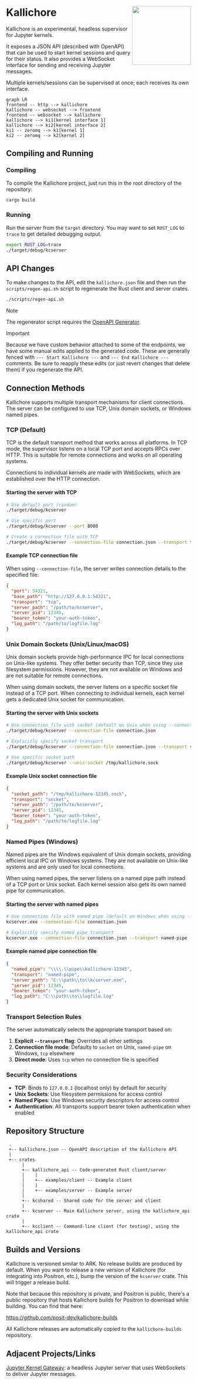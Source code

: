 # Kallichore <img src="doc/Kallichore.webp" align="right" height=160 />

Kallichore is an experimental, headless supervisor for Jupyter kernels.

It exposes a JSON API (described with OpenAPI) that can be used to start kernel sessions and query for their status. It also provides a WebSocket interface for sending and receiving Jupyter messages.

Multiple kernels/sessions can be supervised at once; each receives its own interface.

```mermaid
graph LR
frontend -- http --> kallichore
kallichore -- websocket --> frontend
frontend -- websocket --> kallichore
kallichore --> ki1[kernel interface 1]
kallichore --> ki2[kernel interface 2]
ki1 -- zeromq --> k1[kernel 1]
ki2 -- zeromq --> k2[kernel 2]
```

## Compiling and Running

### Compiling

To compile the Kallichore project, just run this in the root directory of the repository:

```bash
cargo build
```

### Running

Run the server from the `target` directory. You may want to set `RUST_LOG` to `trace` to get detailed debugging output.

```bash
export RUST_LOG=trace
./target/debug/kcserver
```

## API Changes

To make changes to the API, edit the `kallichore.json` file and then run the `scripts/regen-api.sh` script to regenerate the Rust client and server crates.

```bash
./scripts/regen-api.sh
```

> [!NOTE]
> The regenerator script requires the [OpenAPI Generator](https://openapi-generator.tech/docs/installation).

> [!IMPORTANT]
> Because we have custom behavior attached to some of the endpoints, we have some manual edits applied to the generated code. These are generally fenced with `--- Start Kallichore ---` and `--- End Kallichore ---` comments. Be sure to reapply these edits (or just revert changes that delete them) if you regenerate the API.

## Connection Methods

Kallichore supports multiple transport mechanisms for client connections. The server can be configured to use TCP, Unix domain sockets, or Windows named pipes.

### TCP (Default)

TCP is the default transport method that works across all platforms. In TCP mode, the supervisor listens on a local TCP port and accepts RPCs over HTTP. This is suitable for remote connections and works on all operating systems.

Connections to individual kernels are made with WebSockets, which are established over the HTTP connection.

#### Starting the server with TCP

```bash
# Use default port (random)
./target/debug/kcserver

# Use specific port
./target/debug/kcserver --port 8080

# Create a connection file with TCP
./target/debug/kcserver --connection-file connection.json --transport tcp
```

#### Example TCP connection file

When using `--connection-file`, the server writes connection details to the specified file:

```json
{
  "port": 54321,
  "base_path": "http://127.0.0.1:54321",
  "transport": "tcp",
  "server_path": "/path/to/kcserver",
  "server_pid": 12345,
  "bearer_token": "your-auth-token",
  "log_path": "/path/to/logfile.log"
}
```

### Unix Domain Sockets (Unix/Linux/macOS)

Unix domain sockets provide high-performance IPC for local connections on Unix-like systems. They offer better security than TCP, since they use filesystem permissions. However, they are not available on Windows and are not suitable for remote connections.

When using domain sockets, the server listens on a specific socket file instead of a TCP port. When connecting to individual kernels, each kernel gets a dedicated Unix socket for communication.

#### Starting the server with Unix sockets

```bash
# Use connection file with socket (default on Unix when using --connection-file)
./target/debug/kcserver --connection-file connection.json

# Explicitly specify socket transport
./target/debug/kcserver --connection-file connection.json --transport socket

# Use specific socket path
./target/debug/kcserver --unix-socket /tmp/kallichore.sock
```

#### Example Unix socket connection file

```json
{
  "socket_path": "/tmp/kallichore-12345.sock",
  "transport": "socket",
  "server_path": "/path/to/kcserver",
  "server_pid": 12345,
  "bearer_token": "your-auth-token",
  "log_path": "/path/to/logfile.log"
}
```

### Named Pipes (Windows)

Named pipes are the Windows equivalent of Unix domain sockets, providing efficient local IPC on Windows systems. They are not available on Unix-like systems and are only used for local connections.

When using named pipes, the server listens on a named pipe path instead of a TCP port or Unix socket. Each kernel session also gets its own named pipe for communication.

#### Starting the server with named pipes

```bash
# Use connection file with named pipe (default on Windows when using --connection-file)
kcserver.exe --connection-file connection.json

# Explicitly specify named pipe transport
kcserver.exe --connection-file connection.json --transport named-pipe
```

#### Example named pipe connection file

```json
{
  "named_pipe": "\\\\.\\pipe\\kallichore-12345",
  "transport": "named-pipe",
  "server_path": "C:\\path\\to\\kcserver.exe",
  "server_pid": 12345,
  "bearer_token": "your-auth-token",
  "log_path": "C:\\path\\to\\logfile.log"
}
```

### Transport Selection Rules

The server automatically selects the appropriate transport based on:

1. **Explicit `--transport` flag**: Overrides all other settings
2. **Connection file mode**: Defaults to `socket` on Unix, `named-pipe` on Windows, `tcp` elsewhere
3. **Direct mode**: Uses `tcp` when no connection file is specified

### Security Considerations

- **TCP**: Binds to `127.0.0.1` (localhost only) by default for security
- **Unix Sockets**: Use filesystem permissions for access control
- **Named Pipes**: Use Windows security descriptors for access control
- **Authentication**: All transports support bearer token authentication when enabled

## Repository Structure

```
 .
 +-- kallichore.json -- OpenAPI description of the Kallichore API
 |
 +-- crates
      |
      +-- kallichore_api -- Code-generated Rust client/server
      |    |
      |    +-- examples/client -- Example client
      |    |
      |    +-- examples/server -- Example server
      |
      +-- kcshared -- Shared code for the server and client
      |
      +-- kcserver -- Main Kallichore server, using the kallichore_api crate
      |
      +-- kcclient -- Command-line client (for testing), using the kallichore_api crate
```


## Builds and Versions

Kallichore is versioned similar to ARK. No release builds are produced by default. When you want to release a new version of Kallichore (for integrating into Positron, etc.), bump the version of the `kcserver` crate. This will trigger a release build.

Note that because this repository is private, and Positron is public, there's a public repository that hosts Kallichore builds for Positron to download while building. You can find that here:

<https://github.com/posit-dev/kallichore-builds>

All Kallichore releases are automatically copied to the `kallichore-builds` repository.

## Adjacent Projects/Links

[Jupyter Kernel Gateway](https://jupyter-kernel-gateway.readthedocs.io/en/latest/): a headless Jupyter server that uses WebSockets to deliver Jupyter messages.
